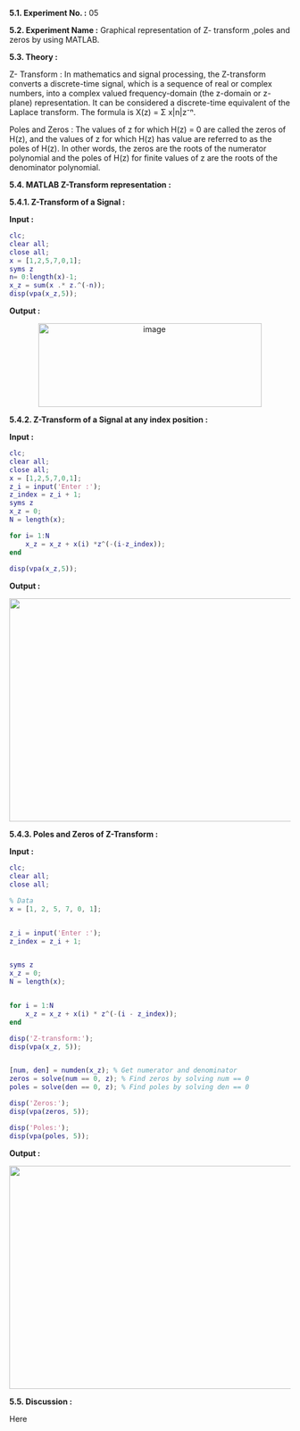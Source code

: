
**5.1. Experiment No. :** 05

**5.2. Experiment Name :** Graphical representation of Z- transform ,poles and zeros by using MATLAB.

**5.3. Theory :**

<p text-align="justify">
  
Z- Transform : 
In mathematics and signal processing, the Z-transform converts a discrete-time signal, which is a sequence of real or complex numbers, into a complex valued frequency-domain (the z-domain or z-plane) representation. It can be considered a discrete-time equivalent of the Laplace transform. The formula is X(z) = Σ x|n|z⁻ⁿ.

Poles and Zeros :
The values of z for which H(z) = 0 are called the zeros of H(z), and the values of z for which H(z) has value are referred to as the poles of H(z). In other words, the zeros are the roots of the numerator polynomial and the poles of H(z) for finite values of z are the roots of the denominator polynomial.

</p>



**5.4. MATLAB Z-Transform representation :**

**5.4.1. Z-Transform of a Signal :**

**Input :**

```matlab
clc;
clear all;
close all;
x = [1,2,5,7,0,1];
syms z
n= 0:length(x)-1;
x_z = sum(x .* z.^(-n));
disp(vpa(x_z,5));

```

**Output :**

<p align="center">

 
 <img height="150px" width="400px" alt="image" src="https://github.com/labib1910024/ECE-4124_1910024/assets/87533597/c6bab633-f689-4638-8fec-fa01596b416d">


</p>



**5.4.2. Z-Transform of a Signal at any index position :** 

**Input :**

```matlab
clc;
clear all;
close all;
x = [1,2,5,7,0,1];
z_i = input('Enter :');
z_index = z_i + 1;
syms z
x_z = 0;
N = length(x);

for i= 1:N
    x_z = x_z + x(i) *z^(-(i-z_index));
end
 
disp(vpa(x_z,5));

```

**Output :**

<p align="center">
 
  <img src="" height="400px" width="600px"/>

</p>



**5.4.3. Poles and Zeros of Z-Transform :** 

**Input :**

```matlab
clc;
clear all;
close all;

% Data
x = [1, 2, 5, 7, 0, 1];


z_i = input('Enter :');
z_index = z_i + 1;


syms z
x_z = 0;
N = length(x);


for i = 1:N
    x_z = x_z + x(i) * z^(-(i - z_index));
end

disp('Z-transform:');
disp(vpa(x_z, 5));


[num, den] = numden(x_z); % Get numerator and denominator
zeros = solve(num == 0, z); % Find zeros by solving num == 0
poles = solve(den == 0, z); % Find poles by solving den == 0

disp('Zeros:');
disp(vpa(zeros, 5));

disp('Poles:');
disp(vpa(poles, 5));


```

**Output :**

<p align="center">
 
  <img src="" height="400px" width="600px"/>
 
</p>


**5.5. Discussion :**

<p text-align="justify">

 Here 


</p>
 

